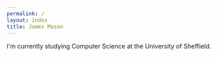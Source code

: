 ```yaml
---
permalink: /
layout: index
title: James Mason
---
```

I'm currently studying Computer Science at the University of Sheffield.
